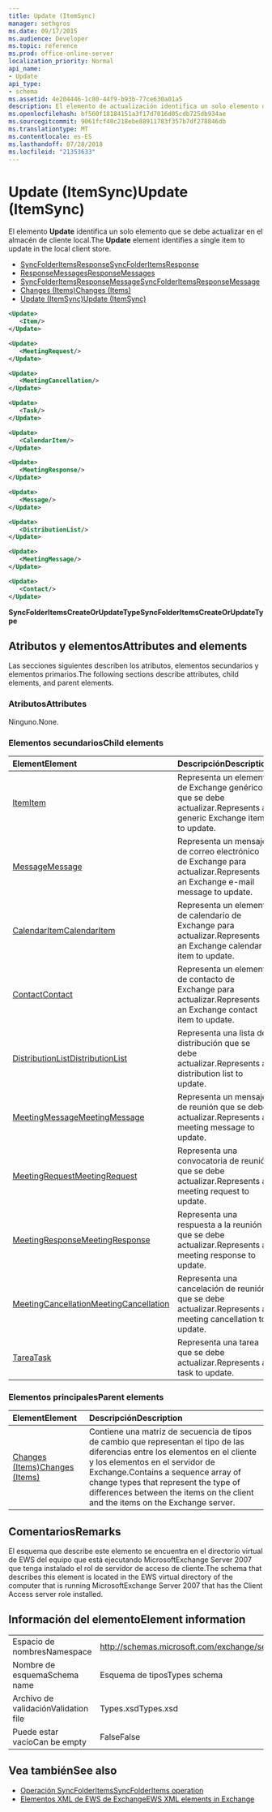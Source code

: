 ```yaml
---
title: Update (ItemSync)
manager: sethgros
ms.date: 09/17/2015
ms.audience: Developer
ms.topic: reference
ms.prod: office-online-server
localization_priority: Normal
api_name:
- Update
api_type:
- schema
ms.assetid: 4e204446-1c80-44f9-b93b-77ce630a01a5
description: El elemento de actualización identifica un solo elemento que se debe actualizar en el almacén de cliente local.
ms.openlocfilehash: bf560f18184151a3f17d7016d05cdb725db934ae
ms.sourcegitcommit: 9061fcf40c218ebe88911783f357b7df278846db
ms.translationtype: MT
ms.contentlocale: es-ES
ms.lasthandoff: 07/28/2018
ms.locfileid: "21353633"
---
```

# <a name="update-itemsync"></a><span data-ttu-id="cfa64-103">Update (ItemSync)</span><span class="sxs-lookup"><span data-stu-id="cfa64-103">Update (ItemSync)</span></span>

<span data-ttu-id="cfa64-104">El elemento **Update** identifica un solo elemento que se debe actualizar en el almacén de cliente local.</span><span class="sxs-lookup"><span data-stu-id="cfa64-104">The **Update** element identifies a single item to update in the local client store.</span></span> 
  
- [<span data-ttu-id="cfa64-105">SyncFolderItemsResponse</span><span class="sxs-lookup"><span data-stu-id="cfa64-105">SyncFolderItemsResponse</span></span>](syncfolderitemsresponse.md) 
- [<span data-ttu-id="cfa64-106">ResponseMessages</span><span class="sxs-lookup"><span data-stu-id="cfa64-106">ResponseMessages</span></span>](responsemessages.md)  
- [<span data-ttu-id="cfa64-107">SyncFolderItemsResponseMessage</span><span class="sxs-lookup"><span data-stu-id="cfa64-107">SyncFolderItemsResponseMessage</span></span>](syncfolderitemsresponsemessage.md)  
- [<span data-ttu-id="cfa64-108">Changes (Items)</span><span class="sxs-lookup"><span data-stu-id="cfa64-108">Changes (Items)</span></span>](changes-items.md)  
- [<span data-ttu-id="cfa64-109">Update (ItemSync)</span><span class="sxs-lookup"><span data-stu-id="cfa64-109">Update (ItemSync)</span></span>](update-itemsync.md)
  
```xml
<Update>
   <Item/>
</Update>
```

```xml
<Update>
   <MeetingRequest/>
</Update>
```

```xml
<Update>
   <MeetingCancellation/>
</Update>
```

```xml
<Update>
   <Task/>
</Update>
```

```xml
<Update>
   <CalendarItem/>
</Update>
```

```xml
<Update>
   <MeetingResponse/>
</Update>
```

```xml
<Update>
   <Message/>
</Update>
```

```xml
<Update>
   <DistributionList/>
</Update>
```

```xml
<Update>
   <MeetingMessage/>
</Update>
```

```xml
<Update>
   <Contact/> 
</Update>
```

<span data-ttu-id="cfa64-110">**SyncFolderItemsCreateOrUpdateType**</span><span class="sxs-lookup"><span data-stu-id="cfa64-110">**SyncFolderItemsCreateOrUpdateType**</span></span>

## <a name="attributes-and-elements"></a><span data-ttu-id="cfa64-111">Atributos y elementos</span><span class="sxs-lookup"><span data-stu-id="cfa64-111">Attributes and elements</span></span>

<span data-ttu-id="cfa64-112">Las secciones siguientes describen los atributos, elementos secundarios y elementos primarios.</span><span class="sxs-lookup"><span data-stu-id="cfa64-112">The following sections describe attributes, child elements, and parent elements.</span></span>
  
### <a name="attributes"></a><span data-ttu-id="cfa64-113">Atributos</span><span class="sxs-lookup"><span data-stu-id="cfa64-113">Attributes</span></span>

<span data-ttu-id="cfa64-114">Ninguno.</span><span class="sxs-lookup"><span data-stu-id="cfa64-114">None.</span></span>
  
### <a name="child-elements"></a><span data-ttu-id="cfa64-115">Elementos secundarios</span><span class="sxs-lookup"><span data-stu-id="cfa64-115">Child elements</span></span>

|<span data-ttu-id="cfa64-116">**Element**</span><span class="sxs-lookup"><span data-stu-id="cfa64-116">**Element**</span></span>|<span data-ttu-id="cfa64-117">**Descripción**</span><span class="sxs-lookup"><span data-stu-id="cfa64-117">**Description**</span></span>|
|:-----|:-----|
|[<span data-ttu-id="cfa64-118">Item</span><span class="sxs-lookup"><span data-stu-id="cfa64-118">Item</span></span>](item.md) <br/> |<span data-ttu-id="cfa64-119">Representa un elemento de Exchange genérico que se debe actualizar.</span><span class="sxs-lookup"><span data-stu-id="cfa64-119">Represents a generic Exchange item to update.</span></span>  <br/> |
|[<span data-ttu-id="cfa64-120">Message</span><span class="sxs-lookup"><span data-stu-id="cfa64-120">Message</span></span>](message-ex15websvcsotherref.md) <br/> |<span data-ttu-id="cfa64-121">Representa un mensaje de correo electrónico de Exchange para actualizar.</span><span class="sxs-lookup"><span data-stu-id="cfa64-121">Represents an Exchange e-mail message to update.</span></span>  <br/> |
|[<span data-ttu-id="cfa64-122">CalendarItem</span><span class="sxs-lookup"><span data-stu-id="cfa64-122">CalendarItem</span></span>](calendaritem.md) <br/> |<span data-ttu-id="cfa64-123">Representa un elemento de calendario de Exchange para actualizar.</span><span class="sxs-lookup"><span data-stu-id="cfa64-123">Represents an Exchange calendar item to update.</span></span>  <br/> |
|[<span data-ttu-id="cfa64-124">Contact</span><span class="sxs-lookup"><span data-stu-id="cfa64-124">Contact</span></span>](contact.md) <br/> |<span data-ttu-id="cfa64-125">Representa un elemento de contacto de Exchange para actualizar.</span><span class="sxs-lookup"><span data-stu-id="cfa64-125">Represents an Exchange contact item to update.</span></span>  <br/> |
|[<span data-ttu-id="cfa64-126">DistributionList</span><span class="sxs-lookup"><span data-stu-id="cfa64-126">DistributionList</span></span>](distributionlist.md) <br/> |<span data-ttu-id="cfa64-127">Representa una lista de distribución que se debe actualizar.</span><span class="sxs-lookup"><span data-stu-id="cfa64-127">Represents a distribution list to update.</span></span>  <br/> |
|[<span data-ttu-id="cfa64-128">MeetingMessage</span><span class="sxs-lookup"><span data-stu-id="cfa64-128">MeetingMessage</span></span>](meetingmessage.md) <br/> |<span data-ttu-id="cfa64-129">Representa un mensaje de reunión que se debe actualizar.</span><span class="sxs-lookup"><span data-stu-id="cfa64-129">Represents a meeting message to update.</span></span>  <br/> |
|[<span data-ttu-id="cfa64-130">MeetingRequest</span><span class="sxs-lookup"><span data-stu-id="cfa64-130">MeetingRequest</span></span>](meetingrequest.md) <br/> |<span data-ttu-id="cfa64-131">Representa una convocatoria de reunión que se debe actualizar.</span><span class="sxs-lookup"><span data-stu-id="cfa64-131">Represents a meeting request to update.</span></span>  <br/> |
|[<span data-ttu-id="cfa64-132">MeetingResponse</span><span class="sxs-lookup"><span data-stu-id="cfa64-132">MeetingResponse</span></span>](meetingresponse.md) <br/> |<span data-ttu-id="cfa64-133">Representa una respuesta a la reunión que se debe actualizar.</span><span class="sxs-lookup"><span data-stu-id="cfa64-133">Represents a meeting response to update.</span></span>  <br/> |
|[<span data-ttu-id="cfa64-134">MeetingCancellation</span><span class="sxs-lookup"><span data-stu-id="cfa64-134">MeetingCancellation</span></span>](meetingcancellation.md) <br/> |<span data-ttu-id="cfa64-135">Representa una cancelación de reunión que se debe actualizar.</span><span class="sxs-lookup"><span data-stu-id="cfa64-135">Represents a meeting cancellation to update.</span></span>  <br/> |
|[<span data-ttu-id="cfa64-136">Tarea</span><span class="sxs-lookup"><span data-stu-id="cfa64-136">Task</span></span>](task.md) <br/> |<span data-ttu-id="cfa64-137">Representa una tarea que se debe actualizar.</span><span class="sxs-lookup"><span data-stu-id="cfa64-137">Represents a task to update.</span></span>  <br/> |
   
### <a name="parent-elements"></a><span data-ttu-id="cfa64-138">Elementos principales</span><span class="sxs-lookup"><span data-stu-id="cfa64-138">Parent elements</span></span>

|<span data-ttu-id="cfa64-139">**Element**</span><span class="sxs-lookup"><span data-stu-id="cfa64-139">**Element**</span></span>|<span data-ttu-id="cfa64-140">**Descripción**</span><span class="sxs-lookup"><span data-stu-id="cfa64-140">**Description**</span></span>|
|:-----|:-----|
|[<span data-ttu-id="cfa64-141">Changes (Items)</span><span class="sxs-lookup"><span data-stu-id="cfa64-141">Changes (Items)</span></span>](changes-items.md) <br/> |<span data-ttu-id="cfa64-142">Contiene una matriz de secuencia de tipos de cambio que representan el tipo de las diferencias entre los elementos en el cliente y los elementos en el servidor de Exchange.</span><span class="sxs-lookup"><span data-stu-id="cfa64-142">Contains a sequence array of change types that represent the type of differences between the items on the client and the items on the Exchange server.</span></span>  <br/> |
   
## <a name="remarks"></a><span data-ttu-id="cfa64-143">Comentarios</span><span class="sxs-lookup"><span data-stu-id="cfa64-143">Remarks</span></span>

<span data-ttu-id="cfa64-144">El esquema que describe este elemento se encuentra en el directorio virtual de EWS del equipo que está ejecutando MicrosoftExchange Server 2007 que tenga instalado el rol de servidor de acceso de cliente.</span><span class="sxs-lookup"><span data-stu-id="cfa64-144">The schema that describes this element is located in the EWS virtual directory of the computer that is running MicrosoftExchange Server 2007 that has the Client Access server role installed.</span></span>
  
## <a name="element-information"></a><span data-ttu-id="cfa64-145">Información del elemento</span><span class="sxs-lookup"><span data-stu-id="cfa64-145">Element information</span></span>

|||
|:-----|:-----|
|<span data-ttu-id="cfa64-146">Espacio de nombres</span><span class="sxs-lookup"><span data-stu-id="cfa64-146">Namespace</span></span>  <br/> |http://schemas.microsoft.com/exchange/services/2006/types  <br/> |
|<span data-ttu-id="cfa64-147">Nombre de esquema</span><span class="sxs-lookup"><span data-stu-id="cfa64-147">Schema name</span></span>  <br/> |<span data-ttu-id="cfa64-148">Esquema de tipos</span><span class="sxs-lookup"><span data-stu-id="cfa64-148">Types schema</span></span>  <br/> |
|<span data-ttu-id="cfa64-149">Archivo de validación</span><span class="sxs-lookup"><span data-stu-id="cfa64-149">Validation file</span></span>  <br/> |<span data-ttu-id="cfa64-150">Types.xsd</span><span class="sxs-lookup"><span data-stu-id="cfa64-150">Types.xsd</span></span>  <br/> |
|<span data-ttu-id="cfa64-151">Puede estar vacío</span><span class="sxs-lookup"><span data-stu-id="cfa64-151">Can be empty</span></span>  <br/> |<span data-ttu-id="cfa64-152">False</span><span class="sxs-lookup"><span data-stu-id="cfa64-152">False</span></span>  <br/> |
   
## <a name="see-also"></a><span data-ttu-id="cfa64-153">Vea también</span><span class="sxs-lookup"><span data-stu-id="cfa64-153">See also</span></span>

- [<span data-ttu-id="cfa64-154">Operación SyncFolderItems</span><span class="sxs-lookup"><span data-stu-id="cfa64-154">SyncFolderItems operation</span></span>](syncfolderitems-operation.md)
- [<span data-ttu-id="cfa64-155">Elementos XML de EWS de Exchange</span><span class="sxs-lookup"><span data-stu-id="cfa64-155">EWS XML elements in Exchange</span></span>](ews-xml-elements-in-exchange.md)

